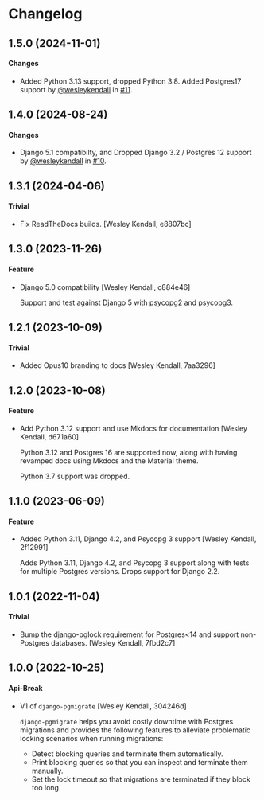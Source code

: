 # Changelog

## 1.5.0 (2024-11-01)

#### Changes

  - Added Python 3.13 support, dropped Python 3.8. Added Postgres17 support by [@wesleykendall](https://github.com/wesleykendall) in [#11](https://github.com/Opus10/django-pgmigrate/pull/11).

## 1.4.0 (2024-08-24)

#### Changes

  - Django 5.1 compatibilty, and Dropped Django 3.2 / Postgres 12 support by [@wesleykendall](https://github.com/wesleykendall) in [#10](https://github.com/Opus10/django-pgmigrate/pull/10).

## 1.3.1 (2024-04-06)

#### Trivial

  - Fix ReadTheDocs builds. [Wesley Kendall, e8807bc]

## 1.3.0 (2023-11-26)

#### Feature

  - Django 5.0 compatibility [Wesley Kendall, c884e46]

    Support and test against Django 5 with psycopg2 and psycopg3.

## 1.2.1 (2023-10-09)

#### Trivial

  - Added Opus10 branding to docs [Wesley Kendall, 7aa3296]

## 1.2.0 (2023-10-08)

#### Feature

  - Add Python 3.12 support and use Mkdocs for documentation [Wesley Kendall, d671a60]

    Python 3.12 and Postgres 16 are supported now, along with having revamped docs using Mkdocs and the Material theme.

    Python 3.7 support was dropped.

## 1.1.0 (2023-06-09)

#### Feature

  - Added Python 3.11, Django 4.2, and Psycopg 3 support [Wesley Kendall, 2f12991]

    Adds Python 3.11, Django 4.2, and Psycopg 3 support along with tests for multiple Postgres versions. Drops support for Django 2.2.

## 1.0.1 (2022-11-04)

#### Trivial

  - Bump the django-pglock requirement for Postgres<14 and support non-Postgres databases. [Wesley Kendall, 7fbd2c7]

## 1.0.0 (2022-10-25)

#### Api-Break

  - V1 of ``django-pgmigrate`` [Wesley Kendall, 304246d]

    ``django-pgmigrate`` helps you avoid costly downtime with Postgres migrations
    and provides the following features to alleviate problematic locking
    scenarios when running migrations:

    * Detect blocking queries and terminate them automatically.
    * Print blocking queries so that you can inspect
      and terminate them manually.
    * Set the lock timeout so that migrations are terminated if they block too long.
